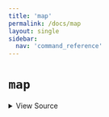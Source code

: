 ```yaml
---
title: 'map'
permalink: /docs/map
layout: single
sidebar:
  nav: 'command_reference'
---
```


# `map`



<details>
  <summary>View Source</summary>

{% highlight sh %}

!fn --shellpen-private writeDSL array -A "$@"
{% endhighlight %}

</details>








